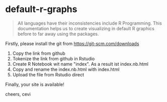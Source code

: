 # default-r-graphs

> All languages have their inconsistencies include R Programming. This documentation helps us to create visualizing in default R graphics before to far away using the packages.



Firstly, please install the git from https://git-scm.com/downloads

1. Copy the link from github
2. Tokenize the link from github in Rstudio
3. Create R Notebook wit name "index". As a result ist index.nb.html
4. Copy and rename the index.nb.html with index.html
5. Upload the file from Rstudio direct

Finally, your site is available!

cheers,
cevi 
